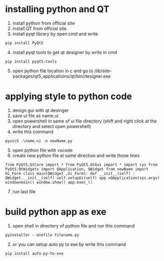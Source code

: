 # installing python and QT
1. install python from official site
2. install QT from official site
3. install pyqt library by open cmd and write

`pip install PyQt5`

4. install pyqt tools to get qt designer by write in cmd

`pip install pyqt5-tools`

5. open python file location in c and go to /lib/site-packages/qt5_applicatioins/qt/bin/designer.exe

# applying style to python code
1. design gui with qt desinger
2. save ui file as name.ui
3. open powershell in same of ui file directory (shift and right click at the directory and select open powershell)
4. write this command

`pyuic5 .\name.ui -o newName.py`

5. open python file with vscode
6. create new python file at same direction and write those lines

`from PyQt5.QtCore import *
from PyQt5.QtGui import *
import sys
from PyQt5.QtWidgets import QApplication, QWidget
from newName import Ui_Form
class main(QWidget ,Ui_Form):
    def __init__(self) :
        QWidget.__init__(self)
        self.setupUi(self)
app =QApplication(sys.argv)
window=main()
window.show()
app.exec_()`

7. run last file


# build python app as exe
1. open shell in directory of python file and run this command

`pyinstaller --onefile filename.py`

2. or you can setup auto py to exe by write this command

`pip install auto-py-to-exe `
